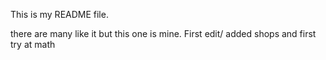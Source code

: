 This is my README file.

there are many like it but this one is mine.
First edit/ added shops and first try at math 
